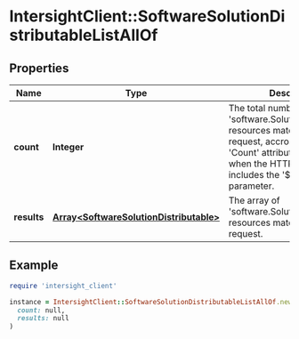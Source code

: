 # IntersightClient::SoftwareSolutionDistributableListAllOf

## Properties

| Name | Type | Description | Notes |
| ---- | ---- | ----------- | ----- |
| **count** | **Integer** | The total number of &#39;software.SolutionDistributable&#39; resources matching the request, accross all pages. The &#39;Count&#39; attribute is included when the HTTP GET request includes the &#39;$inlinecount&#39; parameter. | [optional] |
| **results** | [**Array&lt;SoftwareSolutionDistributable&gt;**](SoftwareSolutionDistributable.md) | The array of &#39;software.SolutionDistributable&#39; resources matching the request. | [optional] |

## Example

```ruby
require 'intersight_client'

instance = IntersightClient::SoftwareSolutionDistributableListAllOf.new(
  count: null,
  results: null
)
```


